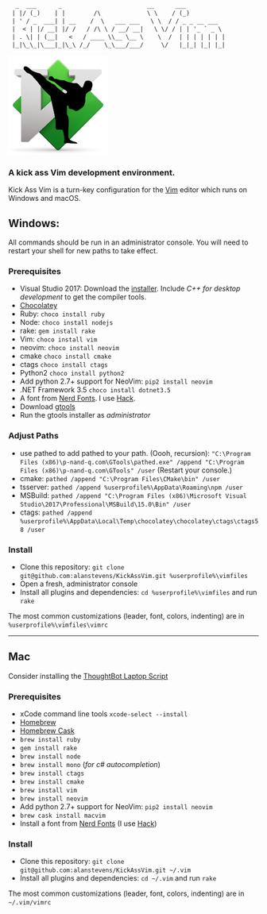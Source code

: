       _  ___      _                        __      ___
     | |/ (_)    | |        /\             \ \    / (_)
     | ' / _  ___| | __    /  \   ___ ___   \ \  / / _ _ __ ___
     |  < | |/ __| |/ /   / /\ \ / __/ __|   \ \/ / | | '_ ` _ \
     | . \| | (__|   <   / ____ \\__ \__ \    \  /  | | | | | | |
     |_|\_\_|\___|_|\_\ /_/    \_\___/___/     \/   |_|_| |_| |_|

<!-- # Kick Ass Vim -->
<img src="https://github.com/alanstevens/KickAssVim/raw/master/KickAssVim-logo.png" width=200>

### A kick ass Vim development environment.

Kick Ass Vim is a turn-key configuration for the [Vim](http://www.vim.org) editor which runs on Windows and macOS.

## Windows:

All commands should be run in an administrator console. You will need to restart your shell for new paths to take effect.

### Prerequisites

* Visual Studio 2017: Download the [installer](https://www.visualstudio.com/thank-you-downloading-visual-studio/?sku=Professional&rel=15). Include *C++ for desktop development* to get the compiler tools.
* [Chocolatey](https://chocolatey.org/)
* Ruby: `choco install ruby`
* Node: `choco install nodejs`
* rake: `gem install rake`
* Vim: `choco install vim`
* neovim: `choco install neovim`
* cmake `choco install cmake`
* ctags `choco install ctags`
* Python2 `choco install python2`
* Add python 2.7+ support for  NeoVim: `pip2 install neovim`
* .NET Framework 3.5 `choco install dotnet3.5`
* A font from [Nerd Fonts](http://nerdfonts.com/). I use [Hack](https://github.com/ryanoasis/nerd-fonts/releases/download/v1.1.0/Hack.zip).
* Download [gtools](http://www.p-nand-q.com/download/gtools/gtools-current.exe) 
* Run the gtools installer as *administrator* 

### Adjust Paths

* use pathed to add pathed to your path. (Oooh, recursion): `"C:\Program Files (x86)\p-nand-q.com\GTools\pathed.exe" /append "C:\Program Files (x86)\p-nand-q.com\GTools" /user` (Restart your console.)
* cmake: `pathed /append "C:\Program Files\CMake\bin" /user`
* tsserver: `pathed /append %userprofile%\AppData\Roaming\npm /user`
* MSBuild: `pathed /append "C:\Program Files (x86)\Microsoft Visual Studio\2017\Professional\MSBuild\15.0\Bin" /user`
* ctags: `pathed /append %userprofile%\AppData\Local\Temp\chocolatey\chocolatey\ctags\ctags58 /user`

### Install
* Clone this repository: `git clone git@github.com:alanstevens/KickAssVim.git %userprofile%\vimfiles`
* Open a fresh, administrator console
* Install all plugins and dependencies: `cd %userprofile%\vimfiles` and run `rake`

The most common customizations (leader, font, colors, indenting) are in `%userprofile%\vimfiles\vimrc`

***

## Mac

Consider installing the [ThoughtBot Laptop Script](https://github.com/thoughtbot/laptop)

### Prerequisites

* xCode command line tools `xcode-select --install`
* [Homebrew](https://brew.sh/)
* [Homebrew Cask](https://caskroom.github.io/)
* `brew install ruby`
* `gem install rake`
* `brew install node`
* `brew install mono` (*for c# autocompletion*)
* `brew install ctags`
* `brew install cmake`
* `brew install vim`
* `brew install neovim`
* Add python 2.7+ support for  NeoVim: `pip2 install neovim`
* `brew cask install macvim`
* Install a font from [Nerd Fonts](http://nerdfonts.com/)  (I use [Hack](https://github.com/ryanoasis/nerd-fonts/releases/download/v1.1.0/Hack.zip))

### Install

* Clone this repository: `git clone git@github.com:alanstevens/KickAssVim.git ~/.vim`
* Install all plugins and dependencies: `cd ~/.vim` and run `rake`

The most common customizations (leader, font, colors, indenting) are in `~/.vim/vimrc`